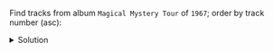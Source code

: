 Find tracks from album `Magical Mystery Tour` of `1967`; order by track number (asc):

<details>
  <summary>Solution</summary>
```
SELECT *
FROM tracks_by_album
WHERE album_title = 'Magical Mystery Tour'
  AND album_year  = 1967; 
```{{execute}}
</details>
